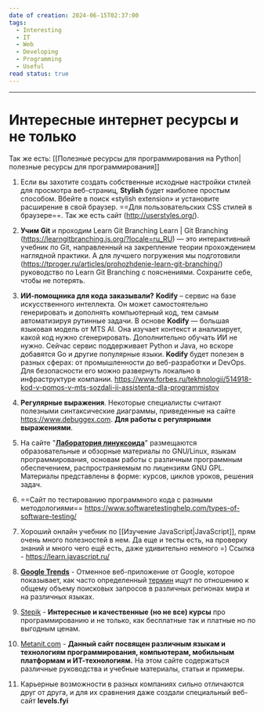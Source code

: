 ```yaml
---
date of creation: 2024-06-15T02:37:00
tags:
  - Interesting
  - IT
  - Web
  - Developing
  - Programming
  - Useful
read status: true
---
```

---
# Интересные интернет ресурсы и не только


Так же есть: [[Полезные ресурсы для программирования на Python|полезные ресурсы для программирования]]

1. Если вы захотите создать собственные исходные настройки стилей для просмотра веб-страниц, **Stylish** будет наиболее простым способом. Вбейте в поиск «stylish extension» и установите расширение в свой браузер. ==Для пользовательских CSS стилей в браузере==. Так же есть сайт (http://userstyles.org/).

2. **Учим Git** и проходим Learn Git Branching Learn | Git Branching (https://learngitbranching.js.org/?locale=ru_RU) — это интерактивный учебник по Git, направленный на закрепление теории прохождением наглядной практики. А для лучшего погружения мы подготовили (https://tproger.ru/articles/prohozhdenie-learn-git-branching/) руководство по Learn Git Branching с пояснениями. Сохраните себе, чтобы не потерять.

3. **ИИ-помощника для кода заказывали?** **Kodify** – сервис на базе искусственного интеллекта. Он может самостоятельно генерировать и дополнять компьютерный код, тем самым автоматизируя рутинные задачи. В основе **Kodify** — большая языковая модель от MTS AI. Она изучает контекст и анализирует, какой код нужно сгенерировать. Дополнительно обучать ИИ не нужно. Сейчас сервис поддерживает Python и Java, но вскоре добавятся Go и другие популярные языки. **Kodify** будет полезен в разных сферах: от промышленности до веб-разработки и DevOps. Для безопасности его можно развернуть локально в инфраструктуре компании. https://www.forbes.ru/tekhnologii/514918-kod-v-pomos-v-mts-sozdali-ii-assistenta-dla-programmistov

4. **Регулярные выражения**. Некоторые специалисты считают полезными синтаксические диаграммы, приведенные на сайте https://www.debuggex.com. **Для работы с регулярными выражениями**.
5. На сайте "**[Лаборатория линуксоида](https://younglinux.info/)**" размещаются образовательные и обзорные материалы по GNU/Linux, языкам программирования, основам работы с различным программным обеспечением, распространяемым по лицензиям GNU GPL. Материалы представлены в форме: курсов, циклов уроков, решения задач.

6. ==Сайт по тестированию программного кода с разными методологиями== https://www.softwaretestinghelp.com/types-of-software-testing/

7. Хороший онлайн учебник по [[Изучение JavaScript|JavaScript]], прям очень много полезностей в нем. Да еще и тесты есть, на проверку знаний и много чего ещё есть, даже удивительно немного =) Ссылка - https://learn.javascript.ru/

8. [**Google Trends**](https://trends.google.com/trends/) - Отменное веб-приложение от Google, которое показывает, как часто определенный [термин](https://ru.wikipedia.org/wiki/%D0%A2%D0%B5%D1%80%D0%BC%D0%B8%D0%BD "Термин") ищут по отношению к общему объему поисковых запросов в различных регионах мира и на различных языках.

9. [Stepik](https://stepik.org/learn) - **Интересные и качественные (но не все) курсы** про программированию и не только, как бесплатные так и платные но по выгодным ценам.

10.  [Metanit.com](https://metanit.com/) - **Данный сайт посвящен различным языкам и технологиям программирования, компьютерам, мобильным платформам и ИТ-технологиям.** На этом сайте содержаться различные руководства и учебные материалы, статьи и примеры.

11. Карьерные возможности в разных компаниях сильно отличаются друг от друга, и для их сравнения даже создали специальный веб-сайт **levels.fyi**

